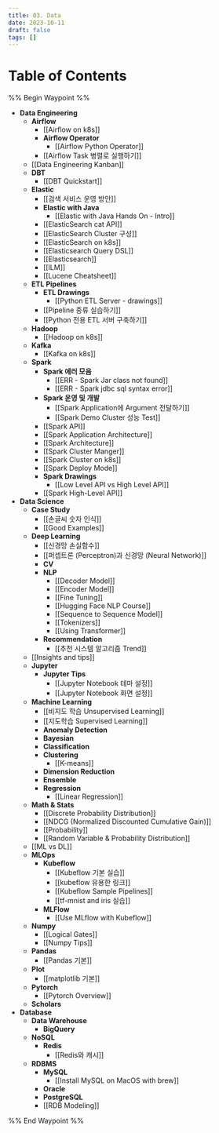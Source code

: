 ```yaml
---
title: 03. Data
date: 2023-10-11
draft: false
tags: []
---
```

# Table of Contents
%% Begin Waypoint %%
- **Data Engineering**
	- **Airflow**
		- [[Airflow on k8s]]
		- **Airflow Operator**
			- [[Airflow Python Operator]]
		- [[Airflow Task 병렬로 실행하기]]
	- [[Data Engineering Kanban]]
	- **DBT**
		- [[DBT Quickstart]]
	- **Elastic**
		- [[검색 서비스 운영 방안]]
		- **Elastic with Java**
			- [[Elastic with Java Hands On - Intro]]
		- [[ElasticSearch cat API]]
		- [[ElasticSearch Cluster 구성]]
		- [[ElasticSearch on k8s]]
		- [[Elasticsearch Query DSL]]
		- [[Elasticsearch]]
		- [[ILM]]
		- [[Lucene Cheatsheet]]
	- **ETL Pipelines**
		- **ETL Drawings**
			- [[Python ETL Server - drawings]]
		- [[Pipeline 종류 실습하기]]
		- [[Python 전용 ETL 서버 구축하기]]
	- **Hadoop**
		- [[Hadoop on k8s]]
	- **Kafka**
		- [[Kafka on k8s]]
	- **Spark**
		- **Spark 에러 모음**
			- [[ERR - Spark Jar class not found]]
			- [[ERR - Spark jdbc sql syntax error]]
		- **Spark 운영 및 개발**
			- [[Spark Application에 Argument 전달하기]]
			- [[Spark Demo Cluster 성능 Test]]
		- [[Spark API]]
		- [[Spark Application Architecture]]
		- [[Spark Architecture]]
		- [[Spark Cluster Manger]]
		- [[Spark Cluster on k8s]]
		- [[Spark Deploy Mode]]
		- **Spark Drawings**
			- [[Low Level API vs High Level API]]
		- [[Spark High-Level API]]
- **Data Science**
	- **Case Study**
		- [[손글씨 숫자 인식]]
		- [[Good Examples]]
	- **Deep Learning**
		- [[신경망 손실함수]]
		- [[퍼셉트론 (Perceptron)과 신경망 (Neural Network)]]
		- **CV**
		- **NLP**
			- [[Decoder Model]]
			- [[Encoder Model]]
			- [[Fine Tuning]]
			- [[Hugging Face NLP Course]]
			- [[Sequence to Sequence Model]]
			- [[Tokenizers]]
			- [[Using Transformer]]
		- **Recommendation**
			- [[추천 시스템 알고리즘 Trend]]
	- [[Insights and tips]]
	- **Jupyter**
		- **Jupyter Tips**
			- [[Jupyter Notebook 테마 설정]]
			- [[Jupyter Notebook 화면 설정]]
	- **Machine Learning**
		- [[비지도 학습 Unsupervised Learning]]
		- [[지도학습 Supervised Learning]]
		- **Anomaly Detection**
		- **Bayesian**
		- **Classification**
		- **Clustering**
			- [[K-means]]
		- **Dimension Reduction**
		- **Ensemble**
		- **Regression**
			- [[Linear Regression]]
	- **Math & Stats**
		- [[Discrete Probability Distribution]]
		- [[NDCG (Normalized Discounted Cumulative Gain)]]
		- [[Probability]]
		- [[Random Variable & Probability Distribution]]
	- [[ML vs DL]]
	- **MLOps**
		- **Kubeflow**
			- [[Kubeflow 기본 실습]]
			- [[kubeflow 유용한 링크]]
			- [[Kubeflow Sample Pipelines]]
			- [[tf-mnist and iris 실습]]
		- **MLFlow**
			- [[Use MLflow with Kubeflow]]
	- **Numpy**
		- [[Logical Gates]]
		- [[Numpy Tips]]
	- **Pandas**
		- [[Pandas 기본]]
	- **Plot**
		- [[matplotlib 기본]]
	- **Pytorch**
		- [[Pytorch Overview]]
	- **Scholars**
- **Database**
	- **Data Warehouse**
		- **BigQuery**
	- **NoSQL**
		- **Redis**
			- [[Redis와 캐시]]
	- **RDBMS**
		- **MySQL**
			- [[Install MySQL on MacOS with brew]]
		- **Oracle**
		- **PostgreSQL**
		- [[RDB Modeling]]

%% End Waypoint %%

